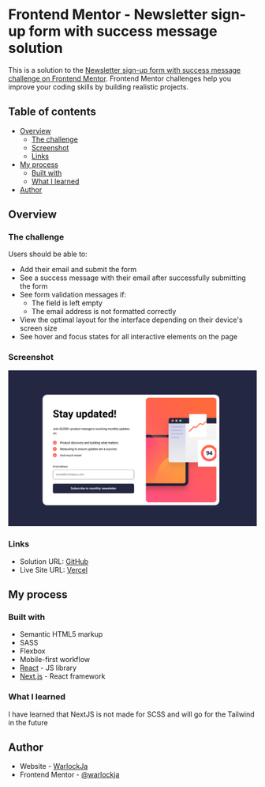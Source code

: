 # Frontend Mentor - Newsletter sign-up form with success message solution

This is a solution to the [Newsletter sign-up form with success message challenge on Frontend Mentor](https://www.frontendmentor.io/challenges/newsletter-signup-form-with-success-message-3FC1AZbNrv). Frontend Mentor challenges help you improve your coding skills by building realistic projects.

## Table of contents

- [Overview](#overview)
  - [The challenge](#the-challenge)
  - [Screenshot](#screenshot)
  - [Links](#links)
- [My process](#my-process)
  - [Built with](#built-with)
  - [What I learned](#what-i-learned)
- [Author](#author)

## Overview

### The challenge

Users should be able to:

- Add their email and submit the form
- See a success message with their email after successfully submitting the form
- See form validation messages if:
  - The field is left empty
  - The email address is not formatted correctly
- View the optimal layout for the interface depending on their device's screen size
- See hover and focus states for all interactive elements on the page

### Screenshot

![](./assets/images/screenshot.png)

### Links

- Solution URL: [GitHub]([https://your-solution-url.com](https://github.com/WarlockJa/fm-newsletter-signup))
- Live Site URL: [Vercel]([https://your-live-site-url.com](https://fm-newsletter-signup.vercel.app/))

## My process

### Built with

- Semantic HTML5 markup
- SASS
- Flexbox
- Mobile-first workflow
- [React](https://reactjs.org/) - JS library
- [Next.js](https://nextjs.org/) - React framework

### What I learned

I have learned that NextJS is not made for SCSS and will go for the Tailwind in the future

## Author

- Website - [WarlockJa](https://warlockja.ru)
- Frontend Mentor - [@warlockja](https://www.frontendmentor.io/profile/WarlockJa)
